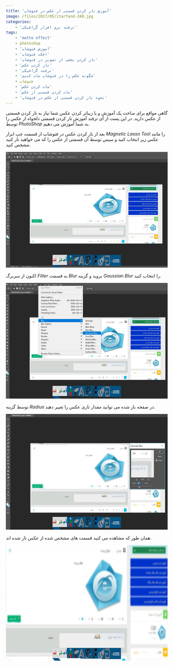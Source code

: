 ```yaml
---
title: 'آموزش تار کردن قسمتی از عکس در فتوشاپ'
image: /files/2017/05/itarfand-240.jpg
categories:
    - 'ترفند نرم افزار گرافیکی'
tags:
    - 'matte effect'
    - photoshop
    - 'آموزش فتوشاپ'
    - 'افکت فتوشاپ'
    - 'تار کردن بخشی از تصویر در فتوشاپ'
    - 'تار کردن عکس'
    - 'ترفند گرافیکی'
    - 'چگونه عکس را در فتوشاپ مات کنیم'
    - فتوشاپ
    - 'مات کردن عکس'
    - 'مات کردن قسمتی از عکس'
    - 'نحوه تار کردن قسمتی از عکس در فتوشاپ'
---
```


گاهی مواقع برای ساخت یک آموزش و یا زیباتر کردن عکس شما نیاز به تار کردن قسمتی از عکس دارید. در این پست از آی ترفند آموزش تار کردن قسمتی دلخواه از عکس را توسط *PhotoShop* به شما آموزش می دهیم.

بعد از باز کردن عکس در فتوشاپ از قسمت چپ ابزار *Magnetic Lasso Tool* را مانند عکس زیر انتخاب کنید و سپس توسط آن قسمتی از عکس را که می خواهید تار کنید مشخص کنید.

![mhkarami97](/files/2017/05/itarfand-236.jpg)  

اکنون از سربرگ *Filter* به قسمت *Blur* بروید و گزینه *Gaussian Blur* را انتخاب کنید.

![mhkarami97](/files/2017/05/itarfand-237.jpg)  

توسط گزینه *Radius* در صفحه باز شده می توانید مقدار تاری عکس را تغییر دهید.

![mhkarami97](/files/2017/05/itarfand-238.jpg)  

همان طور که مشاهده می کنید قسمت های مشخص شده از عکس تار شده اند.

![mhkarami97](/files/2017/05/itarfand-239.jpg)  